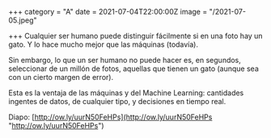 +++
category = "A"
date = 2021-07-04T22:00:00Z
image = "/2021-07-05.jpeg"

+++
Cualquier ser humano puede distinguir fácilmente si en una foto hay un gato. Y lo hace mucho mejor que las máquinas (todavía).   
  
Sin embargo, lo que un ser humano no puede hacer es, en segundos, seleccionar de un millón de fotos, aquellas que tienen un gato (aunque sea con un cierto margen de error).  
  
Esta es la ventaja de las máquinas y del Machine Learning: cantidades ingentes de datos, de cualquier tipo, y decisiones en tiempo real.  
  
Diapo: [http://ow.ly/uurN50FeHPs](http://ow.ly/uurN50FeHPs "http://ow.ly/uurN50FeHPs")